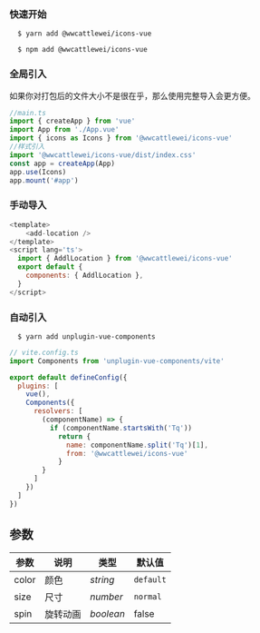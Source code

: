 ### 快速开始

```shell
  $ yarn add @wwcattlewei/icons-vue
```

```shell
  $ npm add @wwcattlewei/icons-vue
```

### 全局引入

如果你对打包后的文件大小不是很在乎，那么使用完整导入会更方便。

```javascript
//main.ts
import { createApp } from 'vue'
import App from './App.vue'
import { icons as Icons } from '@wwcattlewei/icons-vue'
//样式引入
import '@wwcattlewei/icons-vue/dist/index.css'
const app = createApp(App)
app.use(Icons)
app.mount('#app')
```

### 手动导入

```javascript
<template>
    <add-location />
</template>
<script lang='ts'>
  import { AddlLocation } from '@wwcattlewei/icons-vue'
  export default {
    components: { AddlLocation },
  }
</script>
```

### 自动引入

```shell
  $ yarn add unplugin-vue-components
```
```javascript
// vite.config.ts
import Components from 'unplugin-vue-components/vite'

export default defineConfig({
  plugins: [
    vue(),
    Components({
      resolvers: [
        (componentName) => {
          if (componentName.startsWith('Tq'))
            return {
              name: componentName.split('Tq')[1],
              from: '@wwcattlewei/icons-vue'
            }
        }
      ]
    })
  ]
})
```

## 参数

| 参数          | 说明                                                                                          | 类型               | 默认值     |
| ------------- | --------------------------------------------------------------------------------------------- | ------------------ | ---------- |
| color          | 颜色                                    | _string_           | `default`  |
| size          | 尺寸                                                       | _number_           | `normal`   |
| spin          | 旋转动画                                                                                     | _boolean_           | false          |